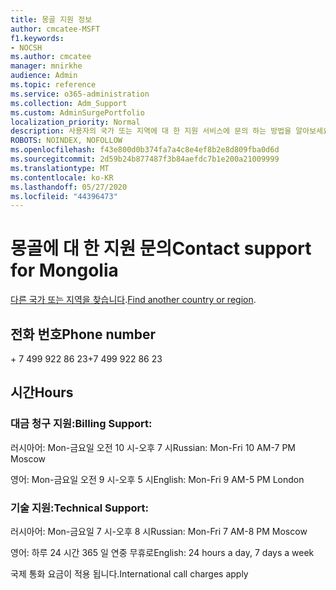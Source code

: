 ```yaml
---
title: 몽골 지원 정보
author: cmcatee-MSFT
f1.keywords:
- NOCSH
ms.author: cmcatee
manager: mnirkhe
audience: Admin
ms.topic: reference
ms.service: o365-administration
ms.collection: Adm_Support
ms.custom: AdminSurgePortfolio
localization_priority: Normal
description: 사용자의 국가 또는 지역에 대 한 지원 서비스에 문의 하는 방법을 알아보세요.
ROBOTS: NOINDEX, NOFOLLOW
ms.openlocfilehash: f43e800d0b374fa7a4c8e4ef8b2e8d809fba0d6d
ms.sourcegitcommit: 2d59b24b877487f3b84aefdc7b1e200a21009999
ms.translationtype: MT
ms.contentlocale: ko-KR
ms.lasthandoff: 05/27/2020
ms.locfileid: "44396473"
---
```

# <a name="contact-support-for-mongolia"></a><span data-ttu-id="4076f-103">몽골에 대 한 지원 문의</span><span class="sxs-lookup"><span data-stu-id="4076f-103">Contact support for Mongolia</span></span>

<span data-ttu-id="4076f-104">[다른 국가 또는 지역을 찾습니다](../contact-support-for-business-products.md).</span><span class="sxs-lookup"><span data-stu-id="4076f-104">[Find another country or region](../contact-support-for-business-products.md).</span></span>

## <a name="phone-number"></a><span data-ttu-id="4076f-105">전화 번호</span><span class="sxs-lookup"><span data-stu-id="4076f-105">Phone number</span></span>
<span data-ttu-id="4076f-106">+ 7 499 922 86 23</span><span class="sxs-lookup"><span data-stu-id="4076f-106">+7 499 922 86 23</span></span>

## <a name="hours"></a><span data-ttu-id="4076f-107">시간</span><span class="sxs-lookup"><span data-stu-id="4076f-107">Hours</span></span>
### <a name="billing-support"></a><span data-ttu-id="4076f-108">대금 청구 지원:</span><span class="sxs-lookup"><span data-stu-id="4076f-108">Billing Support:</span></span>

<span data-ttu-id="4076f-109">러시아어: Mon-금요일 오전 10 시-오후 7 시</span><span class="sxs-lookup"><span data-stu-id="4076f-109">Russian: Mon-Fri 10 AM-7 PM Moscow</span></span>

<span data-ttu-id="4076f-110">영어: Mon-금요일 오전 9 시-오후 5 시</span><span class="sxs-lookup"><span data-stu-id="4076f-110">English: Mon-Fri 9 AM-5 PM London</span></span>

### <a name="technical-support"></a><span data-ttu-id="4076f-111">기술 지원:</span><span class="sxs-lookup"><span data-stu-id="4076f-111">Technical Support:</span></span>

<span data-ttu-id="4076f-112">러시아어: Mon-금요일 7 시-오후 8 시</span><span class="sxs-lookup"><span data-stu-id="4076f-112">Russian: Mon-Fri 7 AM-8 PM Moscow</span></span>

<span data-ttu-id="4076f-113">영어: 하루 24 시간 365 일 연중 무휴로</span><span class="sxs-lookup"><span data-stu-id="4076f-113">English: 24 hours a day, 7 days a week</span></span>

<span data-ttu-id="4076f-114">국제 통화 요금이 적용 됩니다.</span><span class="sxs-lookup"><span data-stu-id="4076f-114">International call charges apply</span></span>
